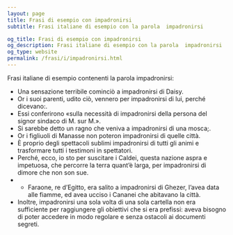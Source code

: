 ```yaml
---
layout: page
title: Frasi di esempio con impadronirsi 
subtitle: Frasi italiane di esempio con la parola  impadronirsi

og_title: Frasi di esempio con impadronirsi 
og_description: Frasi italiane di esempio con la parola  impadronirsi
og_type: website
permalink: /frasi/i/impadronirsi.html
---
```


Frasi italiane di esempio contenenti la parola impadronirsi:


- Una sensazione terribile cominciò a impadronirsi di Daisy.
- Or i suoi parenti, udito ciò, vennero per impadronirsi di lui, perché dicevano:.
- Essi conferirono «sulla necessità di impadronirsi della persona del signor sindaco di M. sur M.».
- Si sarebbe detto un ragno che veniva a impadronirsi di una mosca;.
- Or i figliuoli di Manasse non poteron impadronirsi di quelle città.
- È proprio degli spettacoli sublimi impadronirsi di tutti gli animi e trasformare tutti i testimoni in spettatori.
- Perché, ecco, io sto per suscitare i Caldei, questa nazione aspra e impetuosa, che percorre la terra quant’è larga, per impadronirsi di dimore che non son sue.
- - Faraone, re d’Egitto, era salito a impadronirsi di Ghezer, l’avea data alle fiamme, ed avea ucciso i Cananei che abitavano la città.
- Inoltre, impadronirsi una sola volta di una sola cartella non era sufficiente per raggiungere gli obiettivi che si era prefissi: aveva bisogno di poter accedere in modo regolare e senza ostacoli ai documenti segreti.

